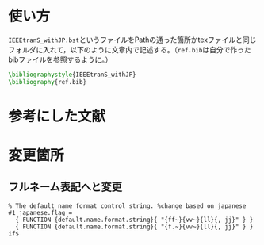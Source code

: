 
# 使い方

`IEEEtranS_withJP.bst`というファイルをPathの通った箇所かtexファイルと同じフォルダに入れて，以下のように文章内で記述する。（`ref.bib`は自分で作ったbibファイルを参照するように。）

```tex
\bibliographystyle{IEEEtranS_withJP}
\bibliography{ref.bib}
```

# 参考にした文献


# 変更箇所

## フルネーム表記へと変更

```
% The default name format control string. %change based on japanese
#1 japanese.flag =
  { FUNCTION {default.name.format.string}{ "{ff~}{vv~}{ll}{, jj}" } }
  { FUNCTION {default.name.format.string}{ "{f.~}{vv~}{ll}{, jj}" } }
if$
```

## 